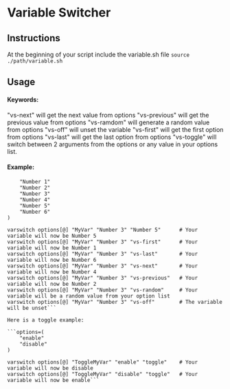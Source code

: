 # Variable Switcher

## Instructions

At the beginning of your script include the variable.sh file
```source ./path/variable.sh```

## Usage

#### Keywords:
"vs-next" will get the next value from options
"vs-previous" will get the previous value from options
"vs-ramdom" will generate a random value from options
"vs-off" will unset the variable
"vs-first" will get the first option from options
"vs-last" will get the last option from options
"vs-toggle" will switch between 2 arguments from the options
or any value in your options list.

#### Example:
```options=(
	"Number 1"
	"Number 2"
	"Number 3"
	"Number 4"
	"Number 5"
	"Number 6"
)

varswitch options[@] "MyVar" "Number 3" "Number 5"		# Your variable will now be Number 5
varswitch options[@] "MyVar" "Number 3" "vs-first"		# Your variable will now be Number 1
varswitch options[@] "MyVar" "Number 3" "vs-last"		# Your variable will now be Number 6
varswitch options[@] "MyVar" "Number 3" "vs-next"		# Your variable will now be Number 4
varswitch options[@] "MyVar" "Number 3" "vs-previous"	# Your variable will now be Number 2
varswitch options[@] "MyVar" "Number 3" "vs-random"		# Your variable will be a random value from your option list
varswitch options[@] "MyVar" "Number 3" "vs-off"		# The variable will be unset```

Here is a toggle example:

```options=(
	"enable"
	"disable"
)

varswitch options[@] "ToggleMyVar" "enable" "toggle"	# Your variable will now be disable
varswitch options[@] "ToggleMyVar" "disable" "toggle"	# Your variable will now be enable```
